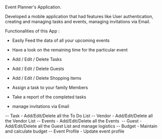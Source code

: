 Event Planner's Application.

Developed a mobile application that had features like User authentication, creating and managing tasks and events, managing invitations via Email.

Functionalities of this App :
- Easily Feed the data of all your upcoming events 
- Have a look on the remaining time for the particular event
- Add / Edit / Delete Tasks
- Add / Edit / Delete Guests

- Add / Edit / Delete Shopping items
- Assign a task to your family Members
- Take a report of the completed tasks
- manage invitations via Email

-- Task - Add/Edit/Delete all the To Do List
-- Vendor - Add/Edit/Delete all the Vendor List
-- Events - Add/Edit/Delete all the Events 
-- Guest - Add/Edit/Delete all the Guest List and manage logistics
-- Budget - Maintain and calculate budget
-- Event Profile - Update event profile
